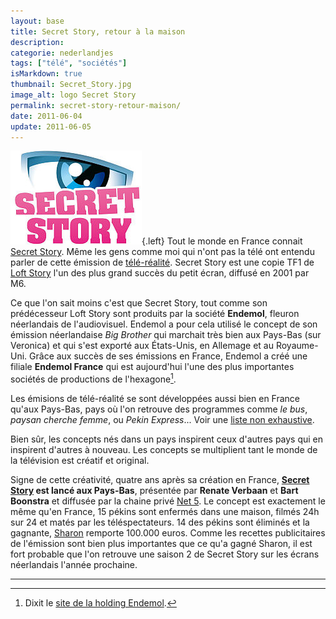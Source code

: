 ```yaml
---
layout: base
title: Secret Story, retour à la maison
description: 
categorie: nederlandjes
tags: ["télé", "sociétés"]
isMarkdown: true
thumbnail: Secret_Story.jpg
image_alt: logo Secret Story
permalink: secret-story-retour-maison/
date: 2011-06-04
update: 2011-06-05
---
```


![logo Secret Story](Secret_Story.jpg){.left}
Tout le monde en France connait [Secret Story](http://fr.wikipedia.org/wiki/Secret_Story). Même les gens comme moi qui n'ont pas la télé ont entendu parler de cette émission de [télé-réalité](http://fr.wikipedia.org/wiki/T%C3%A9l%C3%A9_r%C3%A9alit%C3%A9). Secret Story est une copie TF1 de [Loft Story](http://fr.wikipedia.org/wiki/Loft_Story_%28France%29) l'un des plus grand succès du petit écran, diffusé en 2001 par M6.

Ce que l'on sait moins c'est que Secret Story, tout comme son prédécesseur Loft Story sont produits par la société **Endemol**, fleuron néerlandais de l'audiovisuel. Endemol a pour cela utilisé le concept de son émission néerlandaise *Big Brother* qui marchait très bien aux Pays-Bas (sur Veronica) et qui s'est exporté aux États-Unis, en Allemage et au Royaume-Uni. Grâce aux succès de ses émissions en France, Endemol a créé une filiale **Endemol France** qui est aujourd'hui l'une des plus importantes sociétés de productions de l'hexagone[^1]. 

<!--excerpt-->

Les émisions de télé-réalité se sont développées aussi bien en France qu'aux Pays-Bas, pays où l'on retrouve des programmes comme *le bus*, *paysan cherche femme*, ou *Pekin Express*... Voir une [liste non exhaustive](http://nl.wikipedia.org/wiki/Realitysoap#Voorbeelden).

Bien sûr, les concepts nés dans un pays inspirent ceux d'autres pays qui en inspirent d'autres à nouveau. Les concepts se multiplient tant le monde de la télévision est créatif et original.

Signe de cette créativité, quatre ans après sa création en France, **[Secret Story](http://www.secretstory.nl/) est lancé aux Pays-Bas**, présentée par **Renate Verbaan** et **Bart Boonstra** et diffusée par la chaine privé [Net 5](http://www.net5.nl/). Le concept est exactement le même qu'en France, 15 pékins sont enfermés dans une maison, filmés 24h sur 24 et matés par les téléspectateurs. 14 des pékins sont éliminés et la gagnante, [Sharon](http://www.secretstory.nl/deelnemer/32/Sharon) remporte 100.000 euros. Comme les recettes publicitaires de l'émission sont bien plus importantes que ce qu'a gagné Sharon, il est fort probable que l'on retrouve une saison 2 de Secret Story sur les écrans néerlandais l'année prochaine.

---
[^1]: Dixit le [site de la holding Endemol](http://www.endemol.com/page/global-presence).